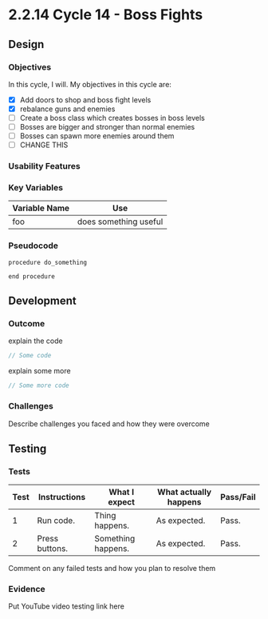# 2.2.14 Cycle 14 - Boss Fights

## Design

### Objectives

In this cycle, I will. My objectives in this cycle are:

* [x] Add doors to shop and boss fight levels
* [x] rebalance guns and enemies
* [ ] Create a boss class which creates bosses in boss levels
* [ ] Bosses are bigger and stronger than normal enemies
* [ ] Bosses can spawn more enemies around them
* [ ] CHANGE THIS

### Usability Features

### Key Variables

| Variable Name | Use                   |
| ------------- | --------------------- |
| foo           | does something useful |

### Pseudocode

```
procedure do_something
    
end procedure
```

## Development

### Outcome

explain the code

```typescript
// Some code
```

explain some more

```typescript
// Some more code
```

### Challenges

Describe challenges you faced and how they were overcome

## Testing

### Tests

| Test | Instructions   | What I expect      | What actually happens | Pass/Fail |
| ---- | -------------- | ------------------ | --------------------- | --------- |
| 1    | Run code.      | Thing happens.     | As expected.          | Pass.     |
| 2    | Press buttons. | Something happens. | As expected.          | Pass.     |

Comment on any failed tests and how you plan to resolve them

### Evidence

Put YouTube video testing link here
